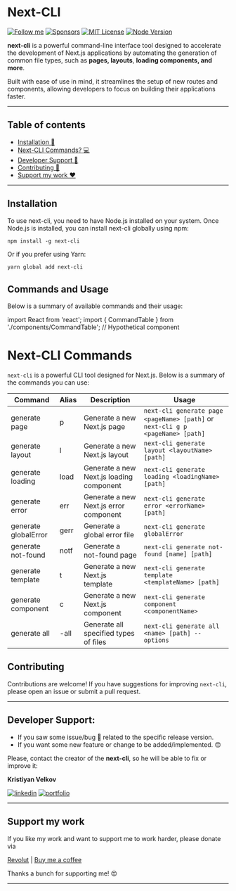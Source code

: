 # Next-CLI

[![Follow me](https://img.shields.io/badge/sponsors-99+-orange.svg)](https://github.com/kristiyan-velkov) [![Sponsors](https://img.shields.io/badge/Follow-120-blue?logo=github&style=social.svg)](https://github.com/kristiyan-velkov) [![MIT License](https://img.shields.io/badge/License-MIT-yellow.svg)](https://choosealicense.com/licenses/mit/) [![Node Version](https://img.shields.io/badge/node-%3E%3D%2020.0.0-brightgreen.svg)](https://nodejs.org/en/)

**next-cli** is a powerful command-line interface tool designed to accelerate the development of Next.js applications by automating the generation of common file types, such as **pages, layouts**, **loading components, and more**.

Built with ease of use in mind, it streamlines the setup of new routes and components, allowing developers to focus on building their applications faster.

---

## Table of contents

- [Installation 🦾](#installation)
- [Next-CLI Commands? 💻](#next-cli-commands)
- [Developer Support 🔗 ](#developer-support)
- [Contributing 🦾](#contributing)
- [Support my work ❤️ ](#support-my-work)

---

## Installation

To use next-cli, you need to have Node.js installed on your system. Once Node.js is installed, you can install next-cli globally using npm:

```txt
npm install -g next-cli
```

Or if you prefer using Yarn:

```txt
yarn global add next-cli
```

## Commands and Usage

Below is a summary of available commands and their usage:

import React from 'react';
import { CommandTable } from './components/CommandTable'; // Hypothetical component

# Next-CLI Commands

`next-cli` is a powerful CLI tool designed for Next.js.
Below is a summary of the commands you can use:

| Command              | Alias | Description                              | Usage                                                                          |
| -------------------- | ----- | ---------------------------------------- | ------------------------------------------------------------------------------ |
| generate page        | p     | Generate a new Next.js page              | `next-cli generate page <pageName> [path]` or `next-cli g p <pageName> [path]` |
| generate layout      | l     | Generate a new Next.js layout            | `next-cli generate layout <layoutName> [path]`                                 |
| generate loading     | load  | Generate a new Next.js loading component | `next-cli generate loading <loadingName> [path]`                               |
| generate error       | err   | Generate a new Next.js error component   | `next-cli generate error <errorName> [path]`                                   |
| generate globalError | gerr  | Generate a global error file             | `next-cli generate globalError`                                                |
| generate not-found   | notf  | Generate a not-found page                | `next-cli generate not-found [name] [path]`                                    |
| generate template    | t     | Generate a new Next.js template          | `next-cli generate template <templateName> [path]`                             |
| generate component   | c     | Generate a new Next.js component         | `next-cli generate component <componentName>`                                  |
| generate all         | -all  | Generate all specified types of files    | `next-cli generate all <name> [path] --options`                                |

## Contributing

Contributions are welcome! If you have suggestions for improving `next-cli`, please open an issue or submit a pull request.

---

## Developer Support:

- If you saw some issue/bug 🐛 related to the specific release version.
- If you want some new feature or change to be added/implemented. 😊

Please, contact the creator of the **next-cli**, so he will be able to fix or improve it:

**Kristiyan Velkov**

[![linkedin](https://img.shields.io/badge/linkedin-0A66C2?style=for-the-badge&logo=linkedin&logoColor=white)](https://www.linkedin.com/in/kristiyan-velkov-763130b3/) [![portfolio](https://img.shields.io/badge/my_portfolio-000?style=for-the-badge&logo=ko-fi&logoColor=white)](https://github.com/christiyan14)

---

## Support my work

If you like my work and want to support me to work harder, please donate via

<a href="https://revolut.me/kristiyanvelkov" title="Link to Revolut">Revolut</a> | <a href="https://www.buymeacoffee.com/kristiyanVelkov" title="Link to Buy me a coffee">Buy me a coffee</a>

Thanks a bunch for supporting me! 😍

---
